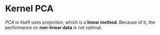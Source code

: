 # Kernel PCA

*PCA* in itself uses *projection*, which is a **linear method**. Because of it, the performance on **non-linear data** is not optimal. 